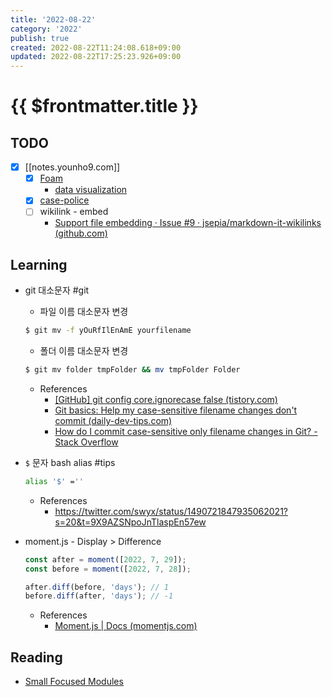 ```yaml
---
title: '2022-08-22'
category: '2022'
publish: true
created: 2022-08-22T11:24:08.618+09:00
updated: 2022-08-22T17:25:23.926+09:00
---
```


# {{ $frontmatter.title }}

## TODO

- [x] [[notes.younho9.com]]
  - [x] [Foam](https://github.com/foambubble/foam)
    - [data visualization](https://github.com/foambubble/foam/blob/master/packages/foam-vscode/static/dataviz/index.html)
  - [x] [case-police](https://github.com/antfu/case-police)
  - [ ] wikilink - embed
    - [Support file embedding · Issue #9 · jsepia/markdown-it-wikilinks (github.com)](https://github.com/jsepia/markdown-it-wikilinks/issues/9)

## Learning

- git 대소문자 #git
  - 파일 이름 대소문자 변경
  ```sh
  $ git mv -f yOuRfIlEnAmE yourfilename
  ```
  - 폴더 이름 대소문자 변경
  ```sh
  $ git mv folder tmpFolder && mv tmpFolder Folder
  ```
  - References
    - [[GitHub] git config core.ignorecase false (tistory.com)](https://dlee0129.tistory.com/25)
    - [Git basics: Help my case-sensitive filename changes don't commit (daily-dev-tips.com)](https://daily-dev-tips.com/posts/git-basics-help-my-case-sensitive-filename-changes-dont-commit/)
    - [How do I commit case-sensitive only filename changes in Git? - Stack Overflow](https://stackoverflow.com/questions/17683458/how-do-i-commit-case-sensitive-only-filename-changes-in-git)
- `$` 문자 bash alias #tips
  ```sh
  alias '$' =''
  ```
  - References
    - https://twitter.com/swyx/status/1490721847935062021?s=20&t=9X9AZSNpoJnTlaspEn57ew
- moment.js - Display > Difference

  ```js
  const after = moment([2022, 7, 29]);
  const before = moment([2022, 7, 28]);

  after.diff(before, 'days'); // 1
  before.diff(after, 'days'); // -1
  ```

  - References
    - [Moment.js | Docs (momentjs.com)](https://momentjs.com/docs/#/displaying/difference/)

## Reading

- [Small Focused Modules](https://medium.com/sindre-sorhus/small-focused-modules-9238d977a92a)
